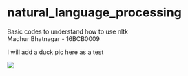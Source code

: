 # natural_language_processing
Basic codes to understand how to use nltk <br>
Madhur Bhatnagar - 16BCB0009

<html>
  <head>
  </head>
  
  <body>
    <p>I will add a duck pic here as a test</p>
    <img src="https://www.google.co.in/search?q=duck+pic&client=opera&hs=CzI&tbm=isch&source=iu&ictx=1&fir=LX3Dtov1juPq3M%253A%252CzA_3UswxsdBHvM%252C_&vet=1&usg=AI4_-kTXC5B3Fgsyix5CFVhrIADSvCymYA&sa=X&ved=2ahUKEwjds4659sXhAhXaM94KHZB5BVIQ9QEwBXoECAYQDg#imgrc=LX3Dtov1juPq3M:">
  </body>
</html>

